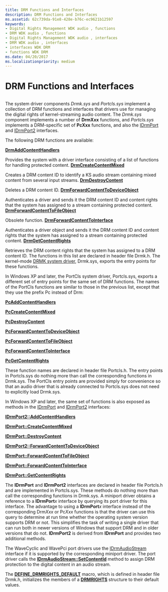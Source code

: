 ```yaml
---
title: DRM Functions and Interfaces
description: DRM Functions and Interfaces
ms.assetid: 62c739da-91e8-428e-b76c-ec9621b12597
keywords:
- Digital Rights Management WDK audio , functions
- DRM WDK audio , functions
- Digital Rights Management WDK audio , interfaces
- DRM WDK audio , interfaces
- interfaces WDK DRM
- functions WDK DRM
ms.date: 04/20/2017
ms.localizationpriority: medium
---
```


# DRM Functions and Interfaces


## <span id="drm_functions_and_interfaces"></span><span id="DRM_FUNCTIONS_AND_INTERFACES"></span>


The system driver components *Drmk.sys* and *Portcls.sys* implement a collection of DRM functions and interfaces that drivers use for managing the digital rights of kernel-streaming audio content. The *Drmk.sys* component implements a number of **DrmXxx** functions, and *Portcls.sys* implements a DRM-specific set of **PcXxx** functions, and also the [IDrmPort](/windows-hardware/drivers/ddi/portcls/nn-portcls-idrmport) and [IDrmPort2](/windows-hardware/drivers/ddi/portcls/nn-portcls-idrmport2) interfaces.

The following DRM functions are available:

[**DrmAddContentHandlers**](/windows-hardware/drivers/ddi/drmk/nf-drmk-drmaddcontenthandlers)

Provides the system with a driver interface consisting of a list of functions for handling protected content.
[**DrmCreateContentMixed**](/windows-hardware/drivers/ddi/drmk/nf-drmk-drmcreatecontentmixed)

Creates a DRM content ID to identify a KS audio stream containing mixed content from several input streams.
[**DrmDestroyContent**](/windows-hardware/drivers/ddi/drmk/nf-drmk-drmdestroycontent)

Deletes a DRM content ID.
[**DrmForwardContentToDeviceObject**](/windows-hardware/drivers/ddi/drmk/nf-drmk-drmforwardcontenttodeviceobject)

Authenticates a driver and sends it the DRM content ID and content rights that the system has assigned to a stream containing protected content.
[**DrmForwardContentToFileObject**](/windows-hardware/drivers/ddi/drmk/nf-drmk-drmforwardcontenttofileobject)

Obsolete function.
[**DrmForwardContentToInterface**](/windows-hardware/drivers/ddi/drmk/nf-drmk-drmforwardcontenttointerface)

Authenticates a driver object and sends it the DRM content ID and content rights that the system has assigned to a stream containing protected content.
[**DrmGetContentRights**](/windows-hardware/drivers/ddi/drmk/nf-drmk-drmgetcontentrights)

Retrieves the DRM content rights that the system has assigned to a DRM content ID.
The functions in this list are declared in header file Drmk.h. The kernel-mode [DRMK system driver](kernel-mode-wdm-audio-components.md#drmk_system_driver), Drmk.sys, exports the entry points for these functions.

In Windows XP and later, the PortCls system driver, Portcls.sys, exports a different set of entry points for the same set of DRM functions. The names of the PortCls functions are similar to those in the previous list, except that they use the prefix Pc instead of Drm:

[**PcAddContentHandlers**](/windows-hardware/drivers/ddi/portcls/nf-portcls-pcaddcontenthandlers)

[**PcCreateContentMixed**](/windows-hardware/drivers/ddi/portcls/nf-portcls-pccreatecontentmixed)

[**PcDestroyContent**](/windows-hardware/drivers/ddi/portcls/nf-portcls-pcdestroycontent)

[**PcForwardContentToDeviceObject**](/windows-hardware/drivers/ddi/portcls/nf-portcls-pcforwardcontenttodeviceobject)

[**PcForwardContentToFileObject**](/windows-hardware/drivers/ddi/portcls/nf-portcls-pcforwardcontenttofileobject)

[**PcForwardContentToInterface**](/windows-hardware/drivers/ddi/portcls/nf-portcls-pcforwardcontenttointerface)

[**PcGetContentRights**](/windows-hardware/drivers/ddi/portcls/nf-portcls-pcgetcontentrights)

These function names are declared in header file Portcls.h. The entry points in Portcls.sys do nothing more than call the corresponding functions in Drmk.sys. The PortCls entry points are provided simply for convenience so that an audio driver that is already connected to Portcls.sys does not need to explicitly load Drmk.sys.

In Windows XP and later, the same set of functions is also exposed as methods in the [IDrmPort](/windows-hardware/drivers/ddi/portcls/nn-portcls-idrmport) and [IDrmPort2](/windows-hardware/drivers/ddi/portcls/nn-portcls-idrmport2) interfaces:

[**IDrmPort2::AddContentHandlers**](/windows-hardware/drivers/ddi/portcls/nf-portcls-idrmport2-addcontenthandlers)

[**IDrmPort::CreateContentMixed**](/windows-hardware/drivers/ddi/portcls/nf-portcls-idrmport-createcontentmixed)

[**IDrmPort::DestroyContent**](/windows-hardware/drivers/ddi/portcls/nf-portcls-idrmport-destroycontent)

[**IDrmPort2::ForwardContentToDeviceObject**](/windows-hardware/drivers/ddi/portcls/nf-portcls-idrmport2-forwardcontenttodeviceobject)

[**IDrmPort::ForwardContentToFileObject**](/windows-hardware/drivers/ddi/portcls/nf-portcls-idrmport-forwardcontenttofileobject)

[**IDrmPort::ForwardContentToInterface**](/windows-hardware/drivers/ddi/portcls/nf-portcls-idrmport-forwardcontenttointerface)

[**IDrmPort::GetContentRights**](/windows-hardware/drivers/ddi/portcls/nf-portcls-idrmport-getcontentrights)

The **IDrmPort** and **IDrmPort2** interfaces are declared in header file Portcls.h and are implemented in Portcls.sys. These methods do nothing more than call the corresponding functions in Drmk.sys. A miniport driver obtains a reference to a **IDrmPort***x* interface by querying its port driver for this interface. The advantage to using a **IDrmPort***x* interface instead of the corresponding Drm*Xxx* or Pc*Xxx* functions is that the driver can use this query to determine at run time whether the operating system version supports DRM or not. This simplifies the task of writing a single driver that can run both in newer versions of Windows that support DRM and in older versions that do not. **IDrmPort2** is derived from **IDrmPort** and provides two additional methods.

The WaveCyclic and WavePci port drivers use the [IDrmAudioStream](/windows-hardware/drivers/ddi/drmk/nn-drmk-idrmaudiostream) interface if it is supported by the corresponding miniport driver. The port driver calls the [**IDrmAudioStream::SetContentId**](/windows-hardware/drivers/ddi/drmk/nf-drmk-idrmaudiostream-setcontentid) method to assign DRM protection to the digital content in an audio stream.

The [**DEFINE\_DRMRIGHTS\_DEFAULT**](/previous-versions/ff536254(v=vs.85)) macro, which is defined in header file Drmk.h, initializes the members of a [**DRMRIGHTS**](/windows-hardware/drivers/ddi/drmk/ns-drmk-tagdrmrights) structure to their default values.

 

